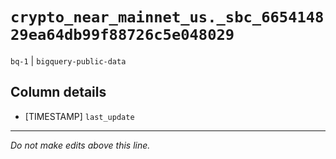 # `crypto_near_mainnet_us._sbc_665414829ea64db99f88726c5e048029`
`bq-1` | `bigquery-public-data`

## Column details
* [TIMESTAMP] `last_update`

-------------------------------------------------------------------------------
*Do not make edits above this line.*
